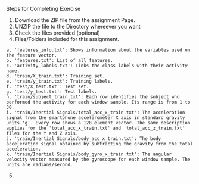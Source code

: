 Steps for Completing Exercise

  1. Download the ZIP file from the assignment Page.
  2. UNZIP the file to the Directory whereever you want
  3. Check the files provided (optional)
  4. Files/Folders included for this assignment.
  
    a. 'features_info.txt': Shows information about the variables used on the feature vector.
    b. 'features.txt': List of all features.
    c. 'activity_labels.txt': Links the class labels with their activity name.
    d. 'train/X_train.txt': Training set.
    e. 'train/y_train.txt': Training labels.
    f. 'test/X_test.txt': Test set.
    g. 'test/y_test.txt': Test labels.
    h. 'train/subject_train.txt': Each row identifies the subject who performed the activity for each window sample. Its range is from 1 to 30.
    i. 'train/Inertial Signals/total_acc_x_train.txt': The acceleration signal from the smartphone accelerometer X axis in standard gravity units 'g'. Every row shows a 128 element vector. The same description applies for the 'total_acc_x_train.txt' and 'total_acc_z_train.txt' files for the Y and Z axis. 
    j. 'train/Inertial Signals/body_acc_x_train.txt': The body acceleration signal obtained by subtracting the gravity from the total acceleration. 
    k. 'train/Inertial Signals/body_gyro_x_train.txt': The angular velocity vector measured by the gyroscope for each window sample. The units are radians/second. 
  
  5.
  

